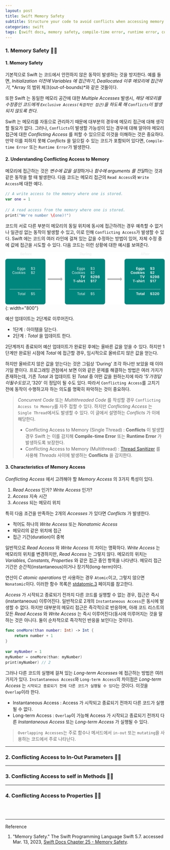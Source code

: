 ```yaml
---
layout: post
title: Swift Memory Safety
subtitle: Structure your code to avoid conflicts when accessing memory. 
categories: swift
tags: [swift docs, memory safety, compile-time error, runtime error, conflict, multiple accesses, exclusive access, read access, write access, overlap, overlapping access]
---
```


### 1. Memory Safety 👩‍💻

#### 1. Memory Safety

기본적으로 Swift 는 코드에서 안전하지 않은 동작이 발생하는 것을 방지한다. 예를 들면, *Initialization 이전에 Variables 에 접근하기*,
*Deallocated 이후 메모리에 접근하기*, *Array 의 범위 체크(out-of-bounds)*와 같은 것들이다.

또한 Swift 는 동일한 메모리 공간에 대한 *Multiple Accesses* 발생시, *해당 메모리를 수정중인 코드에게 
`Exclusive Access(독점적인 접근)`을 하도록 해 `Conflicts`이 발생되지 않도록 한다*.

Swift 는 메모리를 자동으로 관리하기 때문에 대부분의 경우에 메모리 접근에 대해 생각할 필요가 없다. 그러나, `Conflicts`이 발생할 가능성이
있는 경우에 대해 알아야 메모리 접근에 대한 *Conflicting Access* 를 피할 수 있으므로 이것을 이해하는 것은 중요하다. 만약 이를 피하지 못해 
*Conflicts* 을 일으킬 수 있는 코드가 포함되어 있다면, `Compile-time Error` 또는 `Runtime Error`가 발생한다.

#### 2. Understanding Conflicting Access to Memory

메모리에 접근하는 것은 *변수에 값을 설정*하거나 *함수에 arguments 를 전달*하는 것과 같은 동작을 할 때 발생한다. 다음 코드는 메모리 접근의
`Read Access`와 `Write Access`에 대한 예다.

```swift
// A write access to the memory where one is stored.
var one = 1

// A read access from the memory where one is stored.
print("We're number \(one)!")
```

코드의 서로 다른 부분이 메모리의 동일 위치에 동시에 접근하려는 경우 예측할 수 없거나 일관성 없는 동작이 발생할 수 있고, 이로 인해
`Conflicting Access`가 발생할 수 있다. Swift 에는 코드의 여러 라인에 걸쳐 있는 값을 수정하는 방법이 있어, 자체 수정 중에 값에 접근을
시도할 수 있다. 다음 코드는 이런 상황에 대한 예시를 보여준다.

![Memory Shopping](/assets/images/posts/2023-03-13-memory-safety/memory_shopping~dark@2x.png){: width="800"}

예산 업데이트는 2단계로 이루어진다.

- 1단계 : 아이템을 담는다.
- 2단계 : *Total* 을 업데이트 한다.

2단계까지 종료되어 예산 업데이트가 완료된 후에는 올바른 값을 얻을 수 있다. 하지만 1단계만 완료된 시점에 *Total* 에 접근할 경우, 임시적으로
올바르지 않은 값을 얻는다.

하지만 올바르지 않은 값을 얻는다는 것은 그림상 'During' 조각 하나만 보았을 때 이야기일 뿐이다. 프로그래밍 관점에서 보면 이와 같은 문제를 
해결하는 방법은 여러 가지가 존재하는데, 기존 *Total* 과 업데이트 된 *Total* 중 어떤 값을 원하는지에 따라 '$5' 가 정답이 될 수도 있고, 
'$320' 이 정답이 될 수도 있다. 따라서 `Conflicting Access`를 고치기 전에 동작이 수행하고자 하는 의도를 명확히 파악하는 것이 중요하다.

> *Concurrent Code* 또는 *Multithreaded Code* 를 작성할 경우 `Conflicting Access to Memory`를 자주 접할 수 있다.
> 하지만 *Conflicting Access* 는 `Single Thread`에서도 발생할 수 있다. 이 글에서 설명하는 *Conflicts* 가 이에 해당한다.
>
> - Conflicting Access to Memory (Single Thread) : **Conflicts** 이 발생할 경우 Swift 는 이를 감지해 **Compile-time Error** 또는
>                                                 **Runtime Error** 가 발생하도록 보장한다.
> - Conflicting Access to Memory (Multithread) : [Thread Sanitizer] 를 사용해 *Threads* 사이에 발생하는 **Conflicts** 을 감지한다.


#### 3. Characteristics of Memory Access

*Conflicting Access* 에서 고려해야 할 *Memory Access* 의 3가지 특성이 있다.

1. *Read Access* 인가? *Write Access* 인가?
2. *Access* 지속 시간
3. *Access* 되는 메모리 위치

특히 다음 조건을 만족하는 2개의 *Accesses* 가 있다면 *Conflicts* 가 발생한다.

- 적어도 하나의 *Write Access* 또는 *Nonatomic Access*
- 메모리의 같은 위치에 접근
- 접근 기간(duration)이 중복

일반적으로 *Read Access* 와 *Write Access* 의 차이는 명확하다. *Write Access* 는 메모리의 위치를 변경하지만, *Read Access* 는
그렇지 않다. 메모리의 위치는 *Variables, Constants, Properties* 와 같은 접근 중인 항목을 나타낸다. 메모리 접근 기간은
순간적(instantaneous)이거나 장기적(long-term)이다.

연산이 *C atomic operations* 만 사용하는 경우 `Atomic`이고, 그렇지 않으면 `Nonatomic`이다. 이러한 함수 목록은 [stdatomic.3] 페이지를
참고한다.

*Access* 가 시작되고 종료되기 전까지 다른 코드를 실행할 수 없는 경우, 접근은 즉시(instantaneous) 이루어진다. 일반적으로 2개의
`Instantaneous Access`은 동시에 발생할 수 없다. 하지만 대부분의 메모리 접근은 즉각적으로 반응하며, 아래 코드 리스트의 모든 *Read Access*
와 *Write Access* 는 즉시 이루어진다(동시에 이루어지는 것을 말하는 것은 아니다. 둘이 순차적으로 즉각적인 반응을 보인다는 것이다).

```swift
func oneMore(than number: Int) -> Int {
    return number + 1
}

var myNumber = 1
myNumber = oneMore(than: myNumber)
print(myNumber) // 2
```

그러나 다른 코드의 실행에 걸쳐 있는 *Long-term Accesses* 에 접근하는 방법은 여러 가지가 있다. `Instantaneous Access`와
`Long-term Access`의 차이점은 *Long-term Access* 는 `시작되고 종료되기 전에 다른 코드가 실행될 수 있다`는 것이다.
이것을 `Overlap`이라 한다.

- Instantaneous Access : Access 가 시작되고 종료되기 전까지 다른 코드가 실행될 수 없다.
- Long-term Access : `Overlap`이 가능해 Access 가 시작되고 종료되기 전까지 다른 *Instantaneous Access* 또는 *Long-term Access*
  가 실행될 수 있다.

> `Overlapping Accesses`는 주로 함수나 메서드에서 `in-out` 또는 `mutating`을 사용하는 코드에서 주로 나타난다.

---

### 2. Conflicting Access to In-Out Parameters 👩‍💻

---

### 3. Conflicting Access to self in Methods 👩‍💻

---

### 4. Conflicting Access to Properties 👩‍💻


<br><br>


---
Reference

1. "Memory Safety." The Swift Programming Language Swift 5.7. accessed Mar. 13, 2023, [Swift Docs Chapter 25 - Memory Safety](https://docs.swift.org/swift-book/documentation/the-swift-programming-language/memorysafety).

[Thread Sanitizer]:https://developer.apple.com/documentation/xcode/diagnosing-memory-thread-and-crash-issues-early
[stdatomic.3]:https://opensource.apple.com/source/libplatform/libplatform-161.50.1/man/stdatomic.3.auto.html

